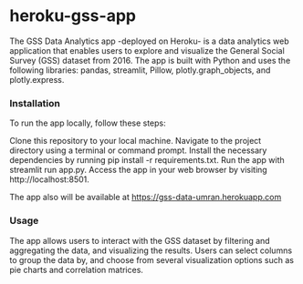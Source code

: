 # heroku-gss-app

The GSS Data Analytics app -deployed on Heroku- is a data analytics web application that enables users to explore and visualize the General Social Survey (GSS) dataset from 2016. The app is built with Python and uses the following libraries: pandas, streamlit, Pillow, plotly.graph_objects, and plotly.express.

### Installation

To run the app locally, follow these steps:

Clone this repository to your local machine.
Navigate to the project directory using a terminal or command prompt.
Install the necessary dependencies by running pip install -r requirements.txt.
Run the app with streamlit run app.py.
Access the app in your web browser by visiting http://localhost:8501.

The app also will be available at https://gss-data-umran.herokuapp.com

### Usage

The app allows users to interact with the GSS dataset by filtering and aggregating the data, and visualizing the results. Users can select columns to group the data by, and choose from several visualization options such as pie charts and correlation matrices.
